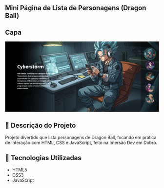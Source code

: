 ## Mini Página de Lista de Personagens (Dragon Ball)

## Capa
<img src="capa DBZ.png">


## 📄 Descrição do Projeto

Projeto divertido que lista personagens de Dragon Ball, focando em prática de interação com HTML, CSS e JavaScript, feito na Imersão Dev em Dobro.

## 🚀 Tecnologias Utilizadas
- HTML5
- CSS3
- JavaScript
